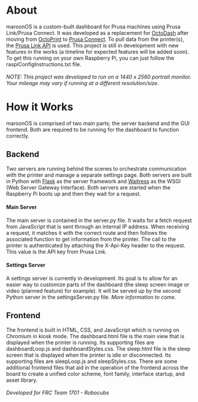 # About<br>
maroonOS is a custom-built dashboard for Prusa machines using Prusa Link/Prusa Connect. It was developed as a replacement for [OctoDash](https://github.com/UnchartedBull/OctoDash) after moving from [OctoPrint](https://octoprint.org/) to [Prusa Connect](https://connect.prusa3d.com/). To pull data from the printer(s), the [Prusa Link API](https://github.com/prusa3d/Prusa-Link-Web/blob/master/spec/openapi.yaml) is used. This project is still in development with new features in the works (a timeline for expected features will be added soon). To get this running on your own Raspberry Pi, you can just follow the raspiConfigInstructions.txt file. 
<br><br>*NOTE: This project was developed to run on a 1440 x 2560 portrait monitor. Your mileage may vary if running at a different resolution/size.*
# How it Works<br>
maroonOS is comprised of two main parts; the server backend and the GUI frontend. Both are required to be running for the dashboard to function correctly.
## Backend<br>
Two servers are running behind the scenes to orchestrate communication with the printer and manage a separate settings page. Both servers are built in Python with [Flask](https://flask.palletsprojects.com/en/2.3.x/) as the server framework and [Waitress](https://flask.palletsprojects.com/en/2.3.x/deploying/waitress/) as the WSGI (Web Server Gateway Interface). Both servers are started when the Raspberry Pi boots up and then they wait for a request. 
#### Main Server<br>
The main server is contained in the server.py file. It waits for a fetch request from JavaScript that is sent through an internal IP address. When receiving a request, it matches it with the correct route and then follows the associated function to get information from the printer. The call to the printer is authenticated by attaching the X-Api-Key header to the request. This value is the API key from Prusa Link.
#### Settings Server<br>
A settings server is currently in development. Its goal is to allow for an easier way to customize parts of the dashboard (the sleep screen image or video (planned feature) for example). It will be served up by the second Python server in the settingsServer.py file. *More information to come.*
## Frontend<br>
The frontend is built in HTML, CSS, and JavaScript which is running on Chromium in kiosk mode. The dashboard.html file is the main view that is displayed when the printer is running. Its supporting files are dashboardLoop.js and dashboardStyles.css. The sleep.html file is the sleep screen that is displayed when the printer is idle or disconnected. Its supporting files are sleepLoop.js and sleepStyles.css. There are some additional frontend files that aid in the operation of the frontend across the board to create a unified color scheme, font family, interface startup, and asset library. 
<br><br>*Developed for FRC Team 1701 - Robocubs*
